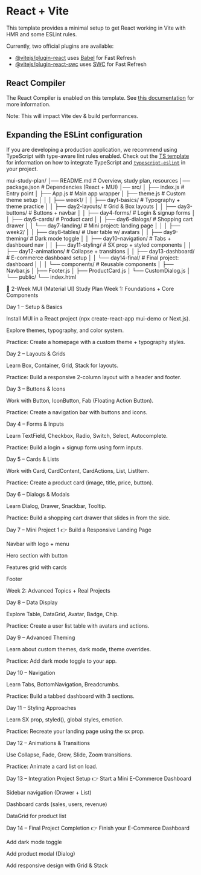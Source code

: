 # React + Vite

This template provides a minimal setup to get React working in Vite with HMR and some ESLint rules.

Currently, two official plugins are available:

- [@vitejs/plugin-react](https://github.com/vitejs/vite-plugin-react/blob/main/packages/plugin-react) uses [Babel](https://babeljs.io/) for Fast Refresh
- [@vitejs/plugin-react-swc](https://github.com/vitejs/vite-plugin-react/blob/main/packages/plugin-react-swc) uses [SWC](https://swc.rs/) for Fast Refresh

## React Compiler

The React Compiler is enabled on this template. See [this documentation](https://react.dev/learn/react-compiler) for more information.

Note: This will impact Vite dev & build performances.

## Expanding the ESLint configuration

If you are developing a production application, we recommend using TypeScript with type-aware lint rules enabled. Check out the [TS template](https://github.com/vitejs/vite/tree/main/packages/create-vite/template-react-ts) for information on how to integrate TypeScript and [`typescript-eslint`](https://typescript-eslint.io) in your project.

mui-study-plan/
│── README.md                 # Overview, study plan, resources
│── package.json              # Dependencies (React + MUI)
│── src/
│   ├── index.js              # Entry point
│   ├── App.js                # Main app wrapper
│   ├── theme.js              # Custom theme setup
│   │
│   ├── week1/
│   │   ├── day1-basics/      # Typography + theme practice
│   │   ├── day2-layouts/     # Grid & Box layouts
│   │   ├── day3-buttons/     # Buttons + navbar
│   │   ├── day4-forms/       # Login & signup forms
│   │   ├── day5-cards/       # Product card
│   │   ├── day6-dialogs/     # Shopping cart drawer
│   │   └── day7-landing/     # Mini project: landing page
│   │
│   ├── week2/
│   │   ├── day8-tables/      # User table w/ avatars
│   │   ├── day9-theming/     # Dark mode toggle
│   │   ├── day10-navigation/ # Tabs + dashboard nav
│   │   ├── day11-styling/    # SX prop + styled components
│   │   ├── day12-animations/ # Collapse + transitions
│   │   ├── day13-dashboard/  # E-commerce dashboard setup
│   │   └── day14-final/      # Final project: dashboard
│   │
│   └── components/           # Reusable components
│       ├── Navbar.js
│       ├── Footer.js
│       ├── ProductCard.js
│       └── CustomDialog.js
│
└── public/
    └── index.html


📅 2-Week MUI (Material UI) Study Plan
Week 1: Foundations + Core Components

Day 1 – Setup & Basics

Install MUI in a React project (npx create-react-app mui-demo or Next.js).

Explore themes, typography, and color system.

Practice: Create a homepage with a custom theme + typography styles.

Day 2 – Layouts & Grids

Learn Box, Container, Grid, Stack for layouts.

Practice: Build a responsive 2-column layout with a header and footer.

Day 3 – Buttons & Icons

Work with Button, IconButton, Fab (Floating Action Button).

Practice: Create a navigation bar with buttons and icons.

Day 4 – Forms & Inputs

Learn TextField, Checkbox, Radio, Switch, Select, Autocomplete.

Practice: Build a login + signup form using form inputs.

Day 5 – Cards & Lists

Work with Card, CardContent, CardActions, List, ListItem.

Practice: Create a product card (image, title, price, button).

Day 6 – Dialogs & Modals

Learn Dialog, Drawer, Snackbar, Tooltip.

Practice: Build a shopping cart drawer that slides in from the side.

Day 7 – Mini Project 1
👉 Build a Responsive Landing Page

Navbar with logo + menu

Hero section with button

Features grid with cards

Footer

Week 2: Advanced Topics + Real Projects

Day 8 – Data Display

Explore Table, DataGrid, Avatar, Badge, Chip.

Practice: Create a user list table with avatars and actions.

Day 9 – Advanced Theming

Learn about custom themes, dark mode, theme overrides.

Practice: Add dark mode toggle to your app.

Day 10 – Navigation

Learn Tabs, BottomNavigation, Breadcrumbs.

Practice: Build a tabbed dashboard with 3 sections.

Day 11 – Styling Approaches

Learn SX prop, styled(), global styles, emotion.

Practice: Recreate your landing page using the sx prop.

Day 12 – Animations & Transitions

Use Collapse, Fade, Grow, Slide, Zoom transitions.

Practice: Animate a card list on load.

Day 13 – Integration Project Setup
👉 Start a Mini E-Commerce Dashboard

Sidebar navigation (Drawer + List)

Dashboard cards (sales, users, revenue)

DataGrid for product list

Day 14 – Final Project Completion
👉 Finish your E-Commerce Dashboard

Add dark mode toggle

Add product modal (Dialog)

Add responsive design with Grid & Stack